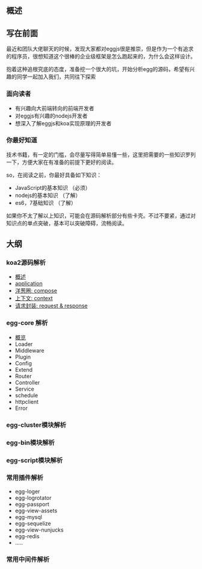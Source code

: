 ## 概述

## 写在前面
最近和团队大佬聊天的时候，发现大家都对eggjs很是推崇，但是作为一个有追求的程序员，很想知道这个很棒的企业级框架是怎么跑起来的，为什么会这样设计。

抱着这种追根究底的态度，准备挖一个很大的坑，开始分析egg的源码，希望有兴趣的同学一起加入我们，共同往下探索

### 面向读者

* 有兴趣向大前端转向的前端开发者
* 对eggjs有兴趣的nodejs开发者
* 想深入了解eggjs和koa实现原理的开发者

### 你最好知道
技术书籍，有一定的门槛，会尽量写得简单易懂一些，这里把需要的一些知识罗列一下，方便大家在有准备的前提下更好的阅读。

so，在阅读之前，你最好具备如下知识：

* JavaScript的基本知识 （必须）
* nodejs的基本知识 （了解）
* es6，7基础知识 （了解）

如果你不太了解以上知识，可能会在源码解析部分有些卡壳。不过不要紧，通过对知识点的单点突破，基本可以突破障碍，流畅阅读。

## 大纲

### koa2源码解析

- [概述](./docs/koa2/index.md)
- [application](./docs/koa2/application.md)
- [洋葱圈: compose](./docs/koa2/compose.md)
- [上下文: context](./docs/koa2/context.md)
- [请求封装: request & response](./docs/koa2/requestAndResponse.md)

### egg-core 解析
- [概览](./docs/egg-core/index.md)
- Loader
- Middleware
- Plugin
- Config
- Extend
- Router
- Controller
- Service
- schedule
- httpclient
- Error

### egg-cluster模块解析

### egg-bin模块解析

### egg-script模块解析


### 常用插件解析
- egg-loger
- egg-logrotator
- egg-passport
- egg-view-assets
- egg-mysql
- egg-sequelize
- egg-view-nunjucks
- egg-redis
- .....
    
### 常用中间件解析
